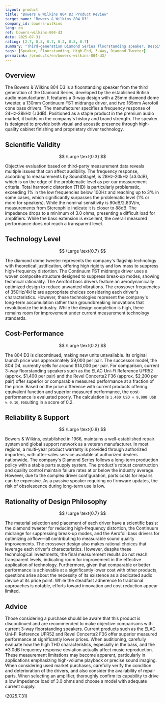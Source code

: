 ```yaml
---
layout: product
title: "Bowers & Wilkins 804 D3 Product Review"
target_name: "Bowers & Wilkins 804 D3"
company_id: bowers-wilkins
lang: en
ref: bowers-wilkins-804-d3
date: 2025-07-31
rating: [2.7, 0.3, 0.7, 0.2, 0.8, 0.7]
summary: "Third-generation Diamond Series floorstanding speaker. Despite featuring a diamond tweeter and Continuum FST technology, there are challenges in its measured performance and price balance."
tags: [Speaker, Floorstanding, High-End, 3-Way, Diamond Tweeter]
permalink: /products/en/bowers-wilkins-804-d3/
---
```


## Overview

The Bowers & Wilkins 804 D3 is a floorstanding speaker from the third generation of the Diamond Series, developed by the established British audio manufacturer. It features a 3-way design with a 25mm diamond dome tweeter, a 130mm Continuum FST midrange driver, and two 165mm Aerofoil cone bass drivers. The manufacturer specifies a frequency response of 24Hz-28kHz (±3dB). Positioned as a staple product in the premium audio market, it builds on the company's history and brand strength. The speaker is designed to provide both visual and acoustic presence through high-quality cabinet finishing and proprietary driver technology.

## Scientific Validity

$$ \Large \text{0.3} $$

Objective evaluation based on third-party measurement data reveals multiple issues that can affect audibility. The frequency response, according to measurements by SoundStage!, is 28Hz-20kHz (±3.0dB), which is on the edge of the problematic level as per our measurement criteria. Total harmonic distortion (THD) is particularly problematic, exceeding 1% in the low frequencies below 100Hz and reaching up to 3% in some cases, which significantly surpasses the problematic level (1% or more for speakers). While the nominal sensitivity is 90dB/2.83V/m, measurements from Stereophile indicate it is closer to 88dB. The impedance drops to a minimum of 3.0 ohms, presenting a difficult load for amplifiers. While the bass extension is excellent, the overall measured performance does not reach a transparent level.

## Technology Level

$$ \Large \text{0.7} $$

The diamond dome tweeter represents the company's flagship technology with theoretical justification, offering high rigidity and low mass to suppress high-frequency distortion. The Continuum FST midrange driver uses a woven composite structure designed to suppress break-up modes, showing technical rationality. The Aerofoil bass drivers feature an aerodynamically optimized design to reduce unwanted vibrations. The crossover frequencies of 350Hz/4kHz are appropriate choices considering each driver's characteristics. However, these technologies represent the company's long-term accumulation rather than groundbreaking innovations that revolutionize the industry. While the design completion is high, there remains room for improvement under current measurement technology standards.

## Cost-Performance

$$ \Large \text{0.2} $$

The 804 D3 is discontinued, making new units unavailable. Its original launch price was approximately $9,000 per pair. The successor model, the 804 D4, currently sells for around $14,000 per pair. For comparison, current 3-way floorstanding speakers such as the ELAC Uni-Fi Reference UFR52 (approx. $1,400 per pair) and the Revel Concerta2 F36 (approx. $2,200 per pair) offer superior or comparable measured performance at a fraction of the price. Based on the price difference with current products offering equivalent function and superior measured performance, the cost-performance is evaluated poorly. The calculation is `1,400 USD ÷ 9,000 USD ≒ 0.16`, resulting in a score of 0.2.

## Reliability & Support

$$ \Large \text{0.8} $$

Bowers & Wilkins, established in 1966, maintains a well-established repair system and global support network as a veteran manufacturer. In most regions, a multi-year product warranty is provided through authorized importers, with after-sales service available at authorized dealers nationwide. The company's Diamond Series follows a long-term production policy with a stable parts supply system. The product's robust construction and quality control maintain failure rates at or below the industry average. However, due to the complex driver configuration, parts costs for repairs can be expensive. As a passive speaker requiring no firmware updates, the risk of obsolescence during long-term use is low.

## Rationality of Design Philosophy

$$ \Large \text{0.7} $$

The material selection and placement of each driver have a scientific basis: the diamond tweeter for reducing high-frequency distortion, the Continuum midrange for suppressing break-up modes, and the Aerofoil bass drivers for optimizing airflow—all contributing to measurable sound quality improvements. The crossover design also makes rational choices that leverage each driver's characteristics. However, despite these technological investments, the final measurement results do not reach transparent levels, indicating room for improvement in the effective application of technology. Furthermore, given that comparable or better performance is achievable at a significantly lower cost with other products, questions arise about the necessity of its existence as a dedicated audio device at its price point. While the steadfast adherence to traditional approaches is notable, efforts toward innovation and cost reduction appear limited.

## Advice

Those considering a purchase should be aware that this product is discontinued and are recommended to make objective comparisons with current 3-way floorstanding speakers. Current products such as the ELAC Uni-Fi Reference UFR52 and Revel Concerta2 F36 offer superior measured performance at significantly lower prices. When auditioning, carefully evaluate how the high THD characteristics, especially in the bass, and the ±3.0dB frequency response deviation actually affect music reproduction. These measurement limitations may become apparent, particularly in applications emphasizing high-volume playback or precise sound imaging. When considering used market purchases, carefully verify the condition and deterioration of the drivers, and also consider the availability of repair parts. When selecting an amplifier, thoroughly confirm its capability to drive a low impedance load of 3.0 ohms and choose a model with adequate current supply.

(2025.7.31)
